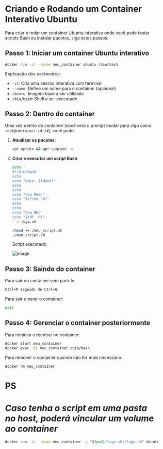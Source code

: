 # Criando e Rodando um Container Interativo Ubuntu

Para criar e rodar um container Ubuntu interativo onde você pode testar scripts Bash ou instalar pacotes, siga estes passos:

## Passo 1: Iniciar um container Ubuntu interativo

```bash
docker run -it --name meu_container ubuntu /bin/bash
```

Explicação dos parâmetros:
- `-it`: Cria uma sessão interativa com terminal
- `--name`: Define um nome para o container (opcional)
- `ubuntu`: Imagem base a ser utilizada
- `/bin/bash`: Shell a ser executado

## Passo 2: Dentro do container

Uma vez dentro do container (você verá o prompt mudar para algo como `root@container-id:/#`), você pode:

1. **Atualizar os pacotes**:
   ```bash
   apt update && apt upgrade -y
   ```

2. **Criar e executar um script Bash**:
   ```bash
   echo '
   #!/bin/bash
   echo
   echo "Date: $(date)"
   echo
   echo
   echo "Uso Mem:"
   echo "$(free -h)"
   echo
   echo
   echo "Uso HD:"
   echo "$(df -h)"
   ' > logs.sh
   ```
   ```bash
   chmod +x /meu_script.sh
   ./meu_script.sh
   ```
   
   Script executado:
   
   ![image](https://github.com/user-attachments/assets/79779bab-7e83-4251-bc3b-aba0c295a7a6)


## Passo 3: Saindo do container

Para sair do container sem pará-lo:
```bash
Ctrl+P seguido de Ctrl+Q
```

Para sair e parar o container:
```bash
exit
```

## Passo 4: Gerenciar o container posteriormente

Para reiniciar e reentrar no container:
```bash
docker start meu_container
docker exec -it meu_container /bin/bash
```

Para remover o container quando não for mais necessário:
```bash
docker rm meu_container
```

# PS
#  *Caso tenha o script em uma pasta no host, poderá vincular um volume ao container*
   ```bash
   docker run -it --name meu_container -v "$(pwd)/logs.sh:/logs.sh" ubuntu /bin/bash
   ```

